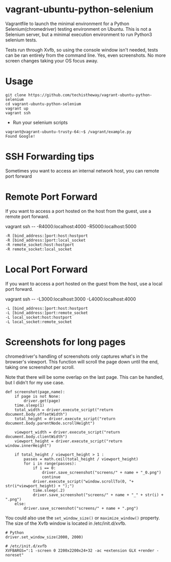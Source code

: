 # vagrant-ubuntu-python-selenium
Vagrantfile to launch the minimal environment for a Python Selenium(chromedriver) testing environment on Ubuntu. This is not a Selenium server, but a minimal execution environment to run Python3 selenium tests.

Tests run through Xvfb, so using the console window isn't needed, tests can be ran entirely from the command line. Yes, even screenshots. No more screen changes taking your OS focus away.

# Usage

```
git clone https://github.com/techistheway/vagrant-ubuntu-python-selenium
cd vagrant-ubuntu-python-selenium
vagrant up
vagrant ssh
```


* Run your selenium scripts

```
vagrant@vagrant-ubuntu-trusty-64:~$ /vagrant/example.py
Found Google!
```

# SSH Forwarding tips

Sometimes you want to access an internal network host, you can remote port forward

# Remote Port Forward

If you want to access a port hosted on the host from the guest, use a remote port forward.


vagrant ssh -- -R4000:localhost:4000 -R5000:localhost:5000


```
-R [bind_address:]port:host:hostport
-R [bind_address:]port:local_socket
-R remote_socket:host:hostport
-R remote_socket:local_socket
```

# Local Port Forward

If you want to access a port hosted on the guest from the host, use a local port forward.


vagrant ssh -- -L3000:localhost:3000 -L4000:localhost:4000


```
-L [bind_address:]port:host:hostport
-L [bind_address:]port:remote_socket
-L local_socket:host:hostport
-L local_socket:remote_socket
```

# Screenshots for long pages

chromedriver's handling of screenshots only captures what's in the browser's viewport. This function will scroll the page down until the end, taking one screenshot per scroll.

Note that there will be some overlap on the last page. This can be handled, but I didn't for my use case.

```
def screenshot(page,name):
    if page is not None:
        driver.get(page)
    time.sleep(1)
    total_width = driver.execute_script("return document.body.offsetWidth")
    total_height = driver.execute_script("return document.body.parentNode.scrollHeight")

    viewport_width = driver.execute_script("return document.body.clientWidth")
    viewport_height = driver.execute_script("return window.innerHeight")

    if total_height / viewport_height > 1 :
        passes = math.ceil(total_height / viewport_height)
        for i in range(passes):
            if i == 0:
                driver.save_screenshot("screens/" + name + "_0.png")
                continue
            driver.execute_script("window.scrollTo(0, "+ str(i*viewport_height) + ");")
            time.sleep(.2)
            driver.save_screenshot("screens/" + name + "_" + str(i) + ".png")
    else:
        driver.save_screenshot("screens/" + name + ".png")
```

You could also use the ```set_window_size()```  or ```maximize_window()``` property. The size of the Xvfb window is located in /etc/init.d/xvfb.

```
# Python
driver.set_window_size(2000, 2000)

# /etc/init.d/xvfb
XVFBARGS=":1 -screen 0 2200x2200x24+32 -ac +extension GLX +render -noreset"
```
